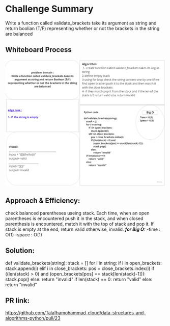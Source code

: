 # Challenge Summary
Write a function called validate_brackets take its argument as string and return boolian (T/F) 
representing whether or not the brackets in the string are balanced

## Whiteboard Process
![image](bracketsvalidation.jpg)
## Approach & Efficiency:
check balanced parentheses useing stack. Each time, when an open parentheses is encountered push it in the stack, and when closed parenthesis is encountered, match it with the top of stack and pop it. If stack is empty at the end, return valid otherwise, invalid.
***for Big O:***
-time : O(1)
-space : O(1)
## Solution:
def validate_brackets(string):
    stack = []
    for i in string:
        if i in open_brackets:
            stack.append(i)
        elif i in close_brackets:
            pos = close_brackets.index(i)
            if ((len(stack) > 0) and
                (open_brackets[pos] == stack[len(stack)-1])):
                stack.pop()
            else:
                return "invalid"
    if len(stack) == 0:
        return "valid"
    else:
        return "invalid"

## PR link:
https://github.com/Talafhamohammad-cloud/data-structures-and-algorithms-python/pull/23 